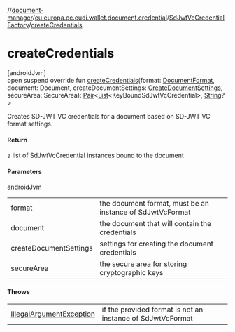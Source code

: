 //[document-manager](../../../index.md)/[eu.europa.ec.eudi.wallet.document.credential](../index.md)/[SdJwtVcCredentialFactory](index.md)/[createCredentials](create-credentials.md)

# createCredentials

[androidJvm]\
open suspend override fun [createCredentials](create-credentials.md)(format: [DocumentFormat](../../eu.europa.ec.eudi.wallet.document.format/-document-format/index.md), document: Document, createDocumentSettings: [CreateDocumentSettings](../../eu.europa.ec.eudi.wallet.document/-create-document-settings/index.md), secureArea: SecureArea): [Pair](https://kotlinlang.org/api/latest/jvm/stdlib/kotlin-stdlib/kotlin/-pair/index.html)&lt;[List](https://kotlinlang.org/api/latest/jvm/stdlib/kotlin-stdlib/kotlin.collections/-list/index.html)&lt;KeyBoundSdJwtVcCredential&gt;, [String](https://kotlinlang.org/api/latest/jvm/stdlib/kotlin-stdlib/kotlin/-string/index.html)?&gt;

Creates SD-JWT VC credentials for a document based on SD-JWT VC format settings.

#### Return

a list of SdJwtVcCredential instances bound to the document

#### Parameters

androidJvm

| | |
|---|---|
| format | the document format, must be an instance of SdJwtVcFormat |
| document | the document that will contain the credentials |
| createDocumentSettings | settings for creating the document credentials |
| secureArea | the secure area for storing cryptographic keys |

#### Throws

| | |
|---|---|
| [IllegalArgumentException](https://developer.android.com/reference/kotlin/java/lang/IllegalArgumentException.html) | if the provided format is not an instance of SdJwtVcFormat |
